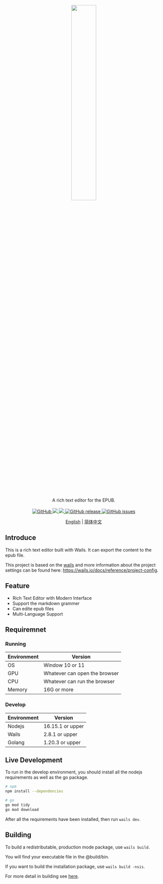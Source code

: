 <p align="center" style="text-align: center">
    <img src="./appicon.png" style="width:40%">
</p>
<p align="center">
    A rich text editor for the EPUB.
    <br/>
    <br/>
    <a href="https://github.com/hughie21/NovelMaker/blob/master/LICENSE">
        <img alt="GitHub" src="https://img.shields.io/github/license/hughie21/NovelMaker"/>
    </a> 
    <a href="https://app.fossa.com/projects/git%2Bgithub.com%2Fhughie21%2FNovelMaker?ref=badge_shield&issueType=license" alt="FOSSA Status">
        <img src="https://app.fossa.com/api/projects/git%2Bgithub.com%2Fhughie21%2FNovelMaker.svg?type=shield&issueType=license"/>
    </a>
    <a href="https://app.fossa.com/projects/git%2Bgithub.com%2Fhughie21%2FNovelMaker?ref=badge_shield&issueType=security" alt="FOSSA Status">
        <img src="https://app.fossa.com/api/projects/git%2Bgithub.com%2Fhughie21%2FNovelMaker.svg?type=shield&issueType=security"/>
    </a>
    <a href="https://github.com/hughie21/NovelMaker/releases">
        <img alt="GitHub release" src="https://img.shields.io/github/release/hughie21/NovelMaker"/>
    </a>
    <a href="https://github.com/hughie21/NovelMaker/issues">
        <img alt="GitHub issues" src="https://img.shields.io/github/issues/hughie21/NovelMaker"/>
    </a>
</p>

<div align="center">

[English](README.md) | [简体中文](README_zh.md)

</div>

## Introduce

This is a rich text editor built with Wails. It can export the content to the epub file.

This project is based on the [wails](https://wails.io/) and more information about the project settings can be found
here: https://wails.io/docs/reference/project-config.

## Feature
- Rich Text Editor with Modern Interface
- Support the markdown grammer
- Can edite epub files
- Multi-Language Support

## Requiremnet
### Running
|Environment|Version|
|---|---|
|OS|Window 10 or 11|
|GPU|Whatever can open the browser|
|CPU|Whatever can run the browser|
|Memory|16G or more|

### Develop
|Environment|Version|
|---|---|
|Nodejs|16.15.1 or upper|
|Wails|2.8.1 or upper|
|Golang|1.20.3 or upper|

## Live Development

To run in the develop environment, you should install all the nodejs requirements as well as the go package.

```bash
# npm
npm install --dependencies

# go
go mod tidy
go mod download
```

After all the requirements have been installed, then run `wails dev`.

## Building

To build a redistributable, production mode package, use `wails build`.

You will find your executable file in the @build/bin.

If you want to build the installation package, use `wails build -nsis`.

For more detail in building see [here](https://wails.io/docs/next/reference/cli).